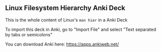 ## Linux Filesystem Hierarchy Anki Deck

This is the whole content of Linux's `man hier` in a Anki Deck

To import this deck in Anki, go to "Import File" and select "Text separated by tabs or semicolons"

You can download Anki here: https://apps.ankiweb.net/ 
